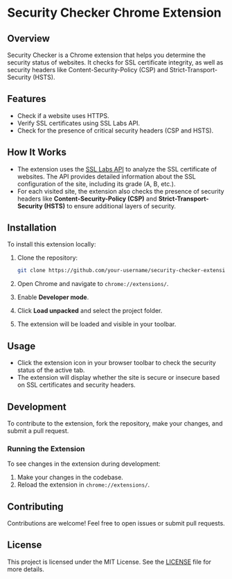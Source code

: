 # Security Checker Chrome Extension

## Overview

Security Checker is a Chrome extension that helps you determine the security status of websites. It checks for SSL certificate integrity, as well as security headers like Content-Security-Policy (CSP) and Strict-Transport-Security (HSTS).

## Features

- Check if a website uses HTTPS.
- Verify SSL certificates using SSL Labs API.
- Check for the presence of critical security headers (CSP and HSTS).

## How It Works
- The extension uses the [SSL Labs API](https://www.ssllabs.com/ssltest/) to analyze the SSL certificate of websites. The API provides detailed information about the SSL configuration of the site, including its grade (A, B, etc.).
- For each visited site, the extension also checks the presence of security headers like **Content-Security-Policy (CSP)** and **Strict-Transport-Security (HSTS)** to ensure additional layers of security.

## Installation

To install this extension locally:

1. Clone the repository:

   ```bash
   git clone https://github.com/your-username/security-checker-extension.git
   ```

2. Open Chrome and navigate to `chrome://extensions/`.
3. Enable **Developer mode**.
4. Click **Load unpacked** and select the project folder.
5. The extension will be loaded and visible in your toolbar.

## Usage

- Click the extension icon in your browser toolbar to check the security status of the active tab.
- The extension will display whether the site is secure or insecure based on SSL certificates and security headers.

## Development

To contribute to the extension, fork the repository, make your changes, and submit a pull request.

### Running the Extension

To see changes in the extension during development:

1. Make your changes in the codebase.
2. Reload the extension in `chrome://extensions/`.

## Contributing

Contributions are welcome! Feel free to open issues or submit pull requests.

## License

This project is licensed under the MIT License. See the [LICENSE](LICENSE) file for more details.
